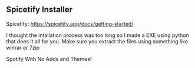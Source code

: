## Spicetify Installer

Spicetify: https://spicetify.app/docs/getting-started/

I thought the intallation process was too long so I made a EXE using python that does it all for you. Make sure you extract the files using something like winrar or 7zip

Spotify With No Adds and Themes!
